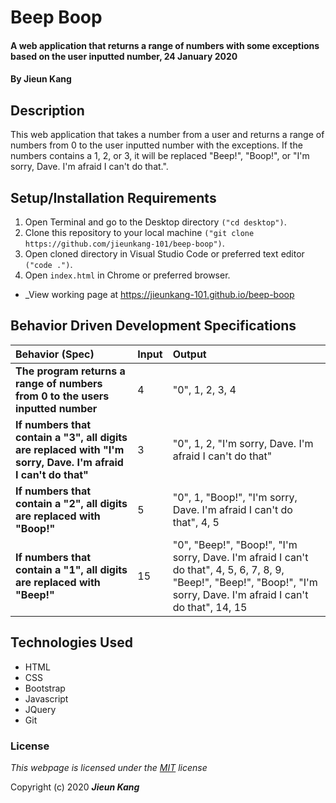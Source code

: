 # Beep Boop

#### A web application that returns a range of numbers with some exceptions based on the user inputted number, 24 January 2020

#### By **Jieun Kang**

## Description

This web application that takes a number from a user and returns a range of numbers from 0 to the user inputted number with the exceptions. If the numbers contains a 1, 2, or 3, it will be replaced "Beep!", "Boop!", or "I'm sorry, Dave. I'm afraid I can't do that.". 

## Setup/Installation Requirements

1. Open Terminal and go to the Desktop directory `("cd desktop")`.
2. Clone this repository to your local machine `("git clone https://github.com/jieunkang-101/beep-boop")`.
3. Open cloned directory in Visual Studio Code or preferred text editor `("code .")`.
4. Open `index.html` in Chrome or preferred browser.
* _View working page at https://jieunkang-101.github.io/beep-boop

## Behavior Driven Development Specifications

| Behavior (Spec)                 | Input    | Output|
| :------------------------------ | :------- | :---- |
| **The program returns a range of numbers from 0 to the users inputted number** | 4 | "0", 1, 2, 3, 4 |
| **If numbers that contain a "3", all digits are replaced with "I'm sorry, Dave. I'm afraid I can't do that"** | 3 | "0", 1, 2, "I'm sorry, Dave. I'm afraid I can't do that" |
| **If numbers that contain a "2", all digits are replaced with "Boop!"** | 5 | "0", 1, "Boop!", "I'm sorry, Dave. I'm afraid I can't do that", 4, 5 |
| **If numbers that contain a "1", all digits are replaced with "Beep!"** | 15 | "0", "Beep!", "Boop!", "I'm sorry, Dave. I'm afraid I can't do that", 4, 5, 6, 7, 8, 9, "Beep!", "Beep!", "Boop!", "I'm sorry, Dave. I'm afraid I can't do that", 14, 15 |

## Technologies Used

* HTML
* CSS
* Bootstrap
* Javascript
* JQuery
* Git

### License

*This webpage is licensed under the [MIT](https://en.wikipedia.org/wiki/MIT_License) license*

Copyright (c) 2020 **_Jieun Kang_**